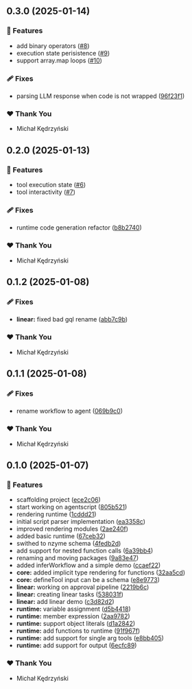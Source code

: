 ## 0.3.0 (2025-01-14)

### 🚀 Features

- add binary operators ([#8](https://github.com/AgentScript-AI/agentscript/pull/8))
- execution state perisistence ([#9](https://github.com/AgentScript-AI/agentscript/pull/9))
- support array.map loops ([#10](https://github.com/AgentScript-AI/agentscript/pull/10))

### 🩹 Fixes

- parsing LLM response when code is not wrapped ([96f23f1](https://github.com/AgentScript-AI/agentscript/commit/96f23f1))

### ❤️ Thank You

- Michał Kędrzyński

## 0.2.0 (2025-01-13)

### 🚀 Features

- tool execution state ([#6](https://github.com/AgentScript-AI/agentscript/pull/6))
- tool interactivity ([#7](https://github.com/AgentScript-AI/agentscript/pull/7))

### 🩹 Fixes

- runtime code generation refactor ([b8b2740](https://github.com/AgentScript-AI/agentscript/commit/b8b2740))

### ❤️ Thank You

- Michał Kędrzyński

## 0.1.2 (2025-01-08)

### 🩹 Fixes

- **linear:** fixed bad gql rename ([abb7c9b](https://github.com/AgentScript-AI/agentscript/commit/abb7c9b))

### ❤️ Thank You

- Michał Kędrzyński

## 0.1.1 (2025-01-08)

### 🩹 Fixes

- rename workflow to agent ([069b9c0](https://github.com/AgentScript-AI/agentscript/commit/069b9c0))

### ❤️ Thank You

- Michał Kędrzyński

## 0.1.0 (2025-01-07)

### 🚀 Features

- scaffolding project ([ece2c06](https://github.com/AgentScript-AI/agentscript/commit/ece2c06))
- start working on agentscript ([805b521](https://github.com/AgentScript-AI/agentscript/commit/805b521))
- rendering runtime ([1cddd21](https://github.com/AgentScript-AI/agentscript/commit/1cddd21))
- initial script parser implementation ([ea3358c](https://github.com/AgentScript-AI/agentscript/commit/ea3358c))
- improved rendering modules ([2ae240f](https://github.com/AgentScript-AI/agentscript/commit/2ae240f))
- added basic runtime ([67ceb32](https://github.com/AgentScript-AI/agentscript/commit/67ceb32))
- swithed to nzyme schema ([4fedb2d](https://github.com/AgentScript-AI/agentscript/commit/4fedb2d))
- add support for nested function calls ([6a39bb4](https://github.com/AgentScript-AI/agentscript/commit/6a39bb4))
- renaming and moving packages ([9a83e47](https://github.com/AgentScript-AI/agentscript/commit/9a83e47))
- added inferWorkflow and a simple demo ([ccaef22](https://github.com/AgentScript-AI/agentscript/commit/ccaef22))
- **core:** added implicit type rendering for functions ([32aa5cd](https://github.com/AgentScript-AI/agentscript/commit/32aa5cd))
- **core:** defineTool input can be a schema ([e8e9773](https://github.com/AgentScript-AI/agentscript/commit/e8e9773))
- **linear:** working on approval pipeline ([2219b6c](https://github.com/AgentScript-AI/agentscript/commit/2219b6c))
- **linear:** creating linear tasks ([538031f](https://github.com/AgentScript-AI/agentscript/commit/538031f))
- **linear:** add linear demo ([c3d82d2](https://github.com/AgentScript-AI/agentscript/commit/c3d82d2))
- **runtime:** variable assignment ([d5b4418](https://github.com/AgentScript-AI/agentscript/commit/d5b4418))
- **runtime:** member expression ([2aa9782](https://github.com/AgentScript-AI/agentscript/commit/2aa9782))
- **runtime:** support object literals ([d1a2842](https://github.com/AgentScript-AI/agentscript/commit/d1a2842))
- **runtime:** add functions to runtime ([91f967f](https://github.com/AgentScript-AI/agentscript/commit/91f967f))
- **runtime:** add support for single arg tools ([e8bb405](https://github.com/AgentScript-AI/agentscript/commit/e8bb405))
- **runtime:** add support for output ([6ecfc89](https://github.com/AgentScript-AI/agentscript/commit/6ecfc89))

### ❤️ Thank You

- Michał Kędrzyński
